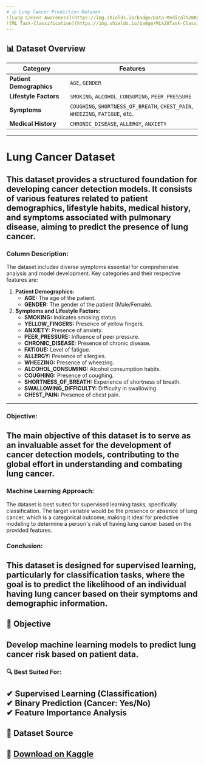 ```yaml
---
# 🫁 Lung Cancer Prediction Dataset  
![Lung Cancer Awareness](https://img.shields.io/badge/Data-Medical%20Research-blue) 
![ML Task-Classification](https://img.shields.io/badge/ML%20Task-Classification-green) 
---
```

## 📊 **Dataset Overview**  
| **Category**              | **Features**                                                                 |
|---------------------------|-----------------------------------------------------------------------------|
| **Patient Demographics**  | `AGE`, `GENDER`                                                             |
| **Lifestyle Factors**     | `SMOKING`, `ALCOHOL_CONSUMING`, `PEER_PRESSURE`                            |
| **Symptoms**             | `COUGHING`, `SHORTNESS_OF_BREATH`, `CHEST_PAIN`, `WHEEZING`, `FATIGUE`, etc. |
| **Medical History**       | `CHRONIC_DISEASE`, `ALLERGY`, `ANXIETY`                                    |
---
# Lung Cancer Dataset
This dataset provides a structured foundation for developing cancer detection models. It consists of various features related to patient demographics, lifestyle habits, medical history, and symptoms associated with pulmonary disease, aiming to predict the presence of lung cancer.
---
### Column Description:
The dataset includes diverse symptoms essential for comprehensive analysis and model development. Key categories and their respective features are:
1.  **Patient Demographics:**
    * **AGE:** The age of the patient.
    * **GENDER:** The gender of the patient (Male/Female).
2.  **Symptoms and Lifestyle Factors:**
    * **SMOKING:** Indicates smoking status.
    * **YELLOW_FINGERS:** Presence of yellow fingers.
    * **ANXIETY:** Presence of anxiety.
    * **PEER_PRESSURE:** Influence of peer pressure.
    * **CHRONIC_DISEASE:** Presence of chronic disease.
    * **FATIGUE:** Level of fatigue.
    * **ALLERGY:** Presence of allergies.
    * **WHEEZING:** Presence of wheezing.
    * **ALCOHOL_CONSUMING:** Alcohol consumption habits.
    * **COUGHING:** Presence of coughing.
    * **SHORTNESS_OF_BREATH:** Experience of shortness of breath.
    * **SWALLOWING_DIFFICULTY:** Difficulty in swallowing.
    * **CHEST_PAIN:** Presence of chest pain.
---
### Objective:
The main objective of this dataset is to serve as an invaluable asset for the development of cancer detection models, contributing to the global effort in understanding and combating lung cancer.
---
### Machine Learning Approach:
The dataset is best suited for supervised learning tasks, specifically classification. The target variable would be the presence or absence of lung cancer, which is a categorical outcome, making it ideal for predictive modeling to determine a person's risk of having lung cancer based on the provided features.

### Conclusion:
This dataset is designed for supervised learning, particularly for classification tasks, where the goal is to predict the likelihood of an individual having lung cancer based on their symptoms and demographic information.
---
## 🎯 **Objective**  
Develop **machine learning models** to predict lung cancer risk based on patient data.  
---
### 🔍 **Best Suited For:**  
✔ **Supervised Learning (Classification)**  
✔ **Binary Prediction (Cancer: Yes/No)**  
✔ **Feature Importance Analysis**  
---
## 📂 **Dataset Source**  
🔗 [Download on Kaggle](https://www.kaggle.com/datasets/khwaishsaxena/lung-cancer-dataset)  
---
